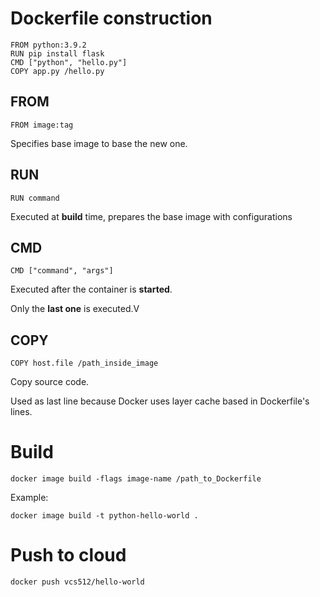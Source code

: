 # Dockerfile construction

    FROM python:3.9.2
    RUN pip install flask
    CMD ["python", "hello.py"]
    COPY app.py /hello.py

## FROM
    FROM image:tag

Specifies base image to base the new one.

## RUN
    RUN command

Executed at **build** time, prepares the base image with configurations

## CMD
    CMD ["command", "args"]

Executed after the container is **started**.

Only the **last one** is executed.V


## COPY
    COPY host.file /path_inside_image

Copy source code.

Used as last line because Docker uses layer cache based in Dockerfile's lines.


# Build
    docker image build -flags image-name /path_to_Dockerfile

Example:

    docker image build -t python-hello-world .


# Push to cloud
    docker push vcs512/hello-world